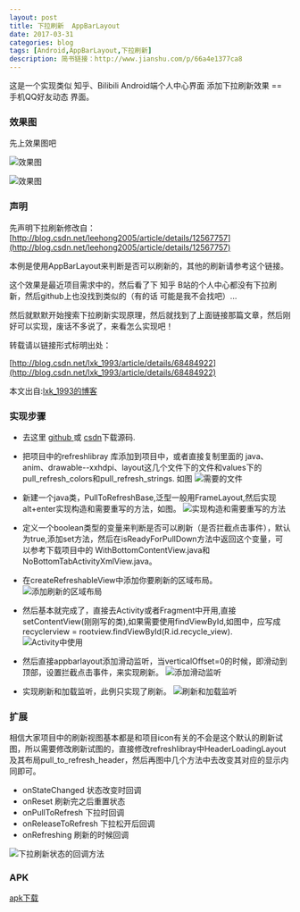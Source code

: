 ```yaml
---
layout: post
title: 下拉刷新  AppBarLayout
date: 2017-03-31
categories: blog
tags: [Android,AppBarLayout,下拉刷新]
description: 简书链接：http://www.jianshu.com/p/66a4e1377ca8
---
```


这是一个实现类似 知乎、Bilibili Android端个人中心界面 添加下拉刷新效果 == 手机QQ好友动态  界面。

### 效果图

先上效果图吧

![效果图](http://img.blog.csdn.net/20170330113338157?watermark/2/text/aHR0cDovL2Jsb2cuY3Nkbi5uZXQvbHhrXzE5OTM=/font/5a6L5L2T/fontsize/400/fill/I0JBQkFCMA==/dissolve/70/gravity/SouthEast)

![效果图](http://img.blog.csdn.net/20170330113443563?watermark/2/text/aHR0cDovL2Jsb2cuY3Nkbi5uZXQvbHhrXzE5OTM=/font/5a6L5L2T/fontsize/400/fill/I0JBQkFCMA==/dissolve/70/gravity/SouthEast)



### 声明

先声明下拉刷新修改自：[http://blog.csdn.net/leehong2005/article/details/12567757](http://blog.csdn.net/leehong2005/article/details/12567757)

本例是使用AppBarLayout来判断是否可以刷新的，其他的刷新请参考这个链接。

这个效果是最近项目需求中的，然后看了下 知乎 B站的个人中心都没有下拉刷新，然后github上也没找到类似的（有的话 可能是我不会找吧）...

然后就默默开始搜索下拉刷新实现原理，然后就找到了上面链接那篇文章，然后刚好可以实现，废话不多说了，来看怎么实现吧！

转载请以链接形式标明出处： 

[http://blog.csdn.net/lxk_1993/article/details/68484922](http://blog.csdn.net/lxk_1993/article/details/68484922)

本文出自:[lxk_1993的博客](http://blog.csdn.net/lxk_1993)


### 实现步骤

* 去这里  [github ](https://github.com/103style/RefreshWithAppBarLayout)  或 [csdn](http://download.csdn.net/download/lxk_1993/9798704)下载源码.


*  把项目中的refreshlibray 库添加到项目中，或者直接复制里面的 java、anim、drawable--xxhdpi、layout这几个文件下的文件和values下的pull_refresh_colors和pull_refresh_strings. 如图
   ![需要的文件](http://img.blog.csdn.net/20170330115529719?watermark/2/text/aHR0cDovL2Jsb2cuY3Nkbi5uZXQvbHhrXzE5OTM=/font/5a6L5L2T/fontsize/400/fill/I0JBQkFCMA==/dissolve/70/gravity/SouthEast)
   
   
*  新建一个java类，PullToRefreshBase,泛型一般用FrameLayout,然后实现alt+enter实现构造和需要重写的方法，如图。
    ![实现构造和需要重写的方法](http://img.blog.csdn.net/20170330120044982?watermark/2/text/aHR0cDovL2Jsb2cuY3Nkbi5uZXQvbHhrXzE5OTM=/font/5a6L5L2T/fontsize/400/fill/I0JBQkFCMA==/dissolve/70/gravity/SouthEast)
    
    
* 定义一个boolean类型的变量来判断是否可以刷新（是否拦截点击事件），默认为true,添加set方法，然后在isReadyForPullDown方法中返回这个变量，可以参考下载项目中的 WithBottomContentView.java和NoBottomTabActivityXmlView.java。


*  在createRefreshableView中添加你要刷新的区域布局。
	![添加刷新的区域布局](http://img.blog.csdn.net/20170330121024538?watermark/2/text/aHR0cDovL2Jsb2cuY3Nkbi5uZXQvbHhrXzE5OTM=/font/5a6L5L2T/fontsize/400/fill/I0JBQkFCMA==/dissolve/70/gravity/SouthEast)
	
	
*  然后基本就完成了，直接去Activity或者Fragment中开用,直接setContentView(刚刚写的类),如果需要使用findViewById,如图中，应写成recyclerview = rootview.findViewById(R.id.recycle_view).
	![Activity中使用](http://img.blog.csdn.net/20170330121607748?watermark/2/text/aHR0cDovL2Jsb2cuY3Nkbi5uZXQvbHhrXzE5OTM=/font/5a6L5L2T/fontsize/400/fill/I0JBQkFCMA==/dissolve/70/gravity/SouthEast)
	

*  然后直接appbarlayout添加滑动监听，当verticalOffset=0的时候，即滑动到顶部，设置拦截点击事件，来实现刷新。
	![添加滑动监听](http://img.blog.csdn.net/20170330125715009?watermark/2/text/aHR0cDovL2Jsb2cuY3Nkbi5uZXQvbHhrXzE5OTM=/font/5a6L5L2T/fontsize/400/fill/I0JBQkFCMA==/dissolve/70/gravity/SouthEast)
	
	
*  实现刷新和加载监听，此例只实现了刷新。
   ![刷新和加载监听](http://img.blog.csdn.net/20170330125916027?watermark/2/text/aHR0cDovL2Jsb2cuY3Nkbi5uZXQvbHhrXzE5OTM=/font/5a6L5L2T/fontsize/400/fill/I0JBQkFCMA==/dissolve/70/gravity/SouthEast)
   



### 扩展

相信大家项目中的刷新视图基本都是和项目icon有关的不会是这个默认的刷新试图，所以需要修改刷新试图的，直接修改refreshlibray中HeaderLoadingLayout及其布局pull_to_refresh_header，然后再图中几个方法中去改变其对应的显示内同即可。

*  onStateChanged    状态改变时回调
*  onReset    刷新完之后重置状态
*  onPullToRefresh     下拉时回调
*  onReleaseToRefresh   下拉松开后回调
*  onRefreshing    刷新的时候回调

![下拉刷新状态的回调方法](http://img.blog.csdn.net/20170330130437940?watermark/2/text/aHR0cDovL2Jsb2cuY3Nkbi5uZXQvbHhrXzE5OTM=/font/5a6L5L2T/fontsize/400/fill/I0JBQkFCMA==/dissolve/70/gravity/SouthEast)


### APK

[apk下载](https://raw.githubusercontent.com/103style/RefreshWithAppBarLayout/master/apk/RefreshWithAppBarLayout.apk)
